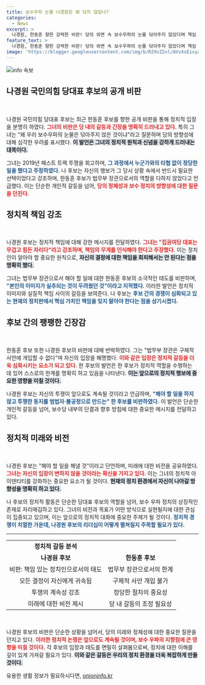 ```yaml
---
title: 보수우파 눈물 나경원은 왜 닦지 않았나?
categories:
  - News
excerpt: >
  나경원, 한동훈 향한 강력한 비판! 당의 외면 속 보수우파의 눈물 닦아주지 않았다며 책임 있는 당대표를 요구. 과거의 고초에도 후회 없는 자신을 강조하는 한편, 한 후보의 태도에 경고를 날렸다. 누가 진정한 리더인가?
feature_text: >
  나경원, 한동훈 향한 강력한 비판! 당의 외면 속 보수우파의 눈물 닦아주지 않았다며 책임 있는 당대표를 요구. 과거의 고초에도 후회 없는 자신을 강조하는 한편, 한 후보의 태도에 경고를 날렸다. 누가 진정한 리더인가?
image: 'https://blogger.googleusercontent.com/img/b/R29vZ2xl/AVvXsEixyZcFfHzMRdzZMjFBmAUKJYCLCGyLL1o632UiGVXcaFdKo_bkvkuCioo0uUKlGfBVcT3P84aROyZIXSBEx3Aw5nCQ3pTgDom1WDC4m8eifvWiAmWEEVb4x6G_l8C0QH225ldMjyaFvpxGEBGNO37VmDTDMHGhJPq73UglMfDca1-0aw/s1600/blogspot.png'
---
```


<p><img src="https://blogger.googleusercontent.com/img/b/R29vZ2xl/AVvXsEixyZcFfHzMRdzZMjFBmAUKJYCLCGyLL1o632UiGVXcaFdKo_bkvkuCioo0uUKlGfBVcT3P84aROyZIXSBEx3Aw5nCQ3pTgDom1WDC4m8eifvWiAmWEEVb4x6G_l8C0QH225ldMjyaFvpxGEBGNO37VmDTDMHGhJPq73UglMfDca1-0aw/s1600/blogspot.png" alt="info 속보" /></p>

<h2 data-ke-size="size26">나경원 국민의힘 당대표 후보의 공개 비판</h2>

<p data-ke-size="size16">&nbsp;</p>

<p>나경원 국민의힘 당대표 후보는 최근 한동훈 후보를 향한 공개 비판을 통해 정치적 입장을 분명히 하였다. <b><span style="color: #ee2323;">그녀의 비판은 당 내의 갈등과 긴장을 명확히 드러내고 있다.</span></b> 특히 그녀는 "왜 우리 보수우파의 눈물은 닦아주지 않은 것이냐"라고 질문하며 당의 방향성에 대해 심각한 우려를 표시했다. <b><span style="background-color: #21538527;">이 발언은 그녀의 정치적 원칙과 신념을 강하게 드러내는 대목이다.</span></b></p>

<p>그녀는 2019년 패스트 트랙 투쟁을 회고하며, <b><span style="color: #1a5490;">그 과정에서 누군가와의 타협 없이 정당한 일을 했다고 주장하였다.</span></b> 나 후보는 자신의 행보가 그 당시 상황 속에서 반드시 필요한 선택이었다고 강조하며, 한동훈 후보가 법무부 장관으로서의 역할을 다하지 않았다고 언급했다. 이는 단순한 개인적 갈등을 넘어, <b><span style="color: #ee2323;">당의 정체성과 보수 정치의 방향성에 대한 질문을 던진다.</span></b></p>

<h2 data-ke-size="size26">정치적 책임 강조</h2>

<p data-ke-size="size16">&nbsp;</p>

<p>나경원 후보는 정치적 책임에 대해 강한 메시지를 전달하였다. <b><span style="color: #ee2323;">그녀는 "집권여당 대표는 무겁고 힘든 자리다"라고 강조하며, 책임의 무게를 인식해야 한다고 주장했다.</span></b> 이는 정치인이 알아야 할 중요한 원칙으로, <b><span style="background-color: #21538527;">자신의 결정에 대한 책임을 회피해서는 안 된다는 점을 명확히 했다.</span></b></p>

<p>그녀는 법무부 장관으로서 해야 할 일에 대한 한동훈 후보의 소극적인 태도를 비판하며, <b><span style="color: #1a5490;">"본인의 이미지가 실추되는 것이 두려웠던 것"이라고 지적했다.</span></b> 이러한 발언은 정치적 이미지와 실질적 책임 사이의 갈등을 보여준다. 나 후보는 <b><span style="color: #1a5490;">후보 간의 경쟁이 심화되고 있는 현재의 정치판에서 핵심 가치인 책임을 잊지 말아야 한다는 점을 상기시켰다.</span></b></p>

<h2 data-ke-size="size26">후보 간의 팽팽한 긴장감</h2>

<p data-ke-size="size16">&nbsp;</p>

<p>한동훈 후보 또한 나경원 후보의 비판에 대해 반박하였다. 그는 "법무부 장관은 구체적 사안에 개입할 수 없다"며 자신의 입장을 해명했다. <b><span style="color: #ee2323;">이와 같은 입장은 정치적 갈등을 더욱 심화시키는 요소가 되고 있다.</span></b> 한 후보의 발언은 한 후보가 정치적 역할을 수행하는 데 있어 스스로의 한계를 명확히 하고 있음을 나타낸다. <b><span style="background-color: #21538527;">이는 앞으로의 정치적 행보에 중요한 영향을 미칠 것이다.</span></b></p>

<p>나경원 후보는 자신의 투쟁이 앞으로도 계속될 것이라고 언급하며, <b><span style="color: #1a5490;">"해야 할 일을 하지 않고 투쟁한 동지를 범법자·불공정으로 만드는" 한 후보를 비판하였다.</span></b> 이 발언은 단순한 개인적 갈등을 넘어, 보수당 내부의 단결과 향후 방침에 대한 중요한 메시지를 전달하고 있다. </p>

<h2 data-ke-size="size26">정치적 미래와 비전</h2>

<p data-ke-size="size16">&nbsp;</p>

<p>나경원 후보는 "해야 할 일을 해낼 것"이라고 단언하며, 미래에 대한 비전을 공유하였다. <b><span style="color: #ee2323;">그녀는 자신의 입장이 변하지 않을 것이라는 확신을 가지고 있다.</span></b> 이는 그녀의 정치적 아이덴티티를 강화하는 중요한 요소가 될 것이다. <b><span style="background-color: #21538527;">현재의 정치 환경에서 자신이 나아갈 방향성을 명확히 하고 있다.</span></b></p>

<p>나 후보의 정치적 활동은 단순한 당대표 후보의 역할을 넘어, 보수 우파 정치의 상징적인 존재로 자리매김하고 있다. 그녀의 비전과 목표가 어떤 방식으로 실현될지에 대한 관심이 집중되고 있으며, 이는 앞으로의 정치적 대화에 중요한 주제가 될 것이다. <b><span style="color: #1a5490;">정치적 경쟁이 치열한 가운데, 나경원 후보의 리더십이 어떻게 펼쳐질지 주목할 필요가 있다.</span></b></p>

<hr/>

<table style="width: 100%; border-collapse: collapse;">
<tr>
<td style="text-align: center; height: 17px;"><b>정치적 갈등 분석</b></td>
</tr>
<tr>
<td style="text-align: center; height: 17px;"><b>나경원 후보</b></td>
<td style="text-align: center; height: 17px;"><b>한동훈 후보</b></td>
</tr>
<tr>
<td style="text-align: center; height: 17px;">비판: 책임 있는 정치인으로서의 태도</td>
<td style="text-align: center; height: 17px;">법무부 장관으로서의 한계</td>
</tr>
<tr>
<td style="text-align: center; height: 17px;">모든 결정이 자신에게 귀속됨</td>
<td style="text-align: center; height: 17px;">구체적 사안 개입 불가</td>
</tr>
<tr>
<td style="text-align: center; height: 17px;">투쟁의 계속성 강조</td>
<td style="text-align: center; height: 17px;">정당한 절차의 중요성</td>
</tr>
<tr>
<td style="text-align: center; height: 17px;">미래에 대한 비전 제시</td>
<td style="text-align: center; height: 17px;">당 내 갈등의 조정 필요성</td>
</tr>
</table>

<p data-ke-size="size16">&nbsp;</p>

<p>나경원 후보의 비판은 단순한 상황을 넘어서, 당의 미래와 정체성에 대한 중요한 질문을 던지고 있다. <b><span style="color: #ee2323;">이러한 정치적 논쟁은 앞으로도 계속될 것이며, 보수 우파의 지향점에 큰 영향을 미칠 것이다.</span></b> 각 후보의 입장과 태도를 면밀히 살펴봄으로써, 정치에 대한 이해를 깊이 있게 가져갈 필요가 있다. <b><span style="background-color: #21538527;">이와 같은 갈등은 우리의 정치 환경을 더욱 복잡하게 만들 것이다.</span></b></p>
유용한 생활 정보가 필요하시다면, <a href="https://onioninfo.kr" rel="dofollow">onioninfo.kr</a>


